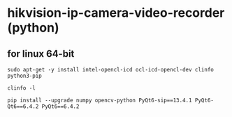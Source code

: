 # hikvision-ip-camera-video-recorder (python)
## for linux 64-bit

```
sudo apt-get -y install intel-opencl-icd ocl-icd-opencl-dev clinfo python3-pip
```
```
clinfo -l
```
```
pip install --upgrade numpy opencv-python PyQt6-sip==13.4.1 PyQt6-Qt6==6.4.2 PyQt6==6.4.2
```
